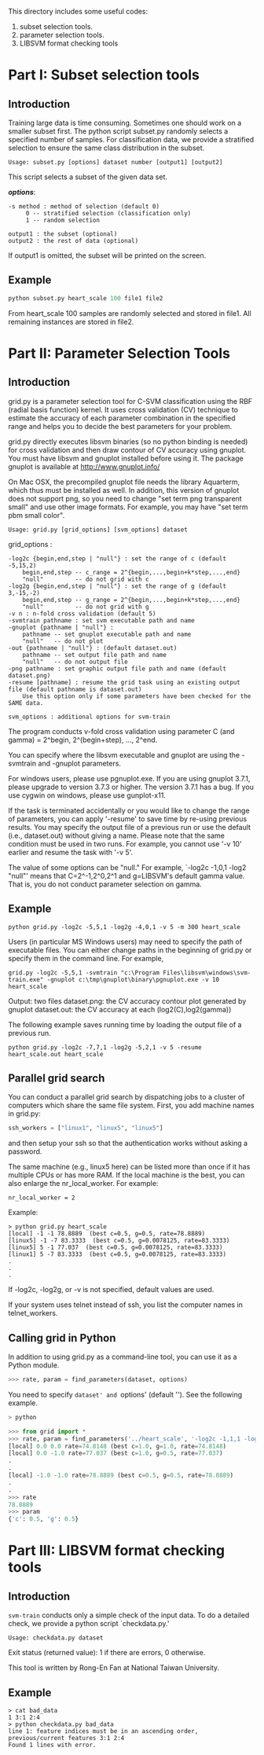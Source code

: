 This directory includes some useful codes:

1. subset selection tools.
2. parameter selection tools.
3. LIBSVM format checking tools

# Part I: Subset selection tools

## Introduction

Training large data is time consuming. Sometimes one should work on a smaller subset first. The python script subset.py randomly selects a specified number of samples. For classification data, we provide a stratified selection to ensure the same class distribution in the subset.

    Usage: subset.py [options] dataset number [output1] [output2]

This script selects a subset of the given data set.

***options***:
```
-s method : method of selection (default 0)
     0 -- stratified selection (classification only)
     1 -- random selection

output1 : the subset (optional)
output2 : the rest of data (optional)
```
If output1 is omitted, the subset will be printed on the screen.

## Example
```python
python subset.py heart_scale 100 file1 file2
```

From heart_scale 100 samples are randomly selected and stored in file1. All remaining instances are stored in file2.

# Part II: Parameter Selection Tools

## Introduction

grid.py is a parameter selection tool for C-SVM classification using the RBF (radial basis function) kernel. It uses cross validation (CV) technique to estimate the accuracy of each parameter combination in the specified range and helps you to decide the best parameters for your problem.

grid.py directly executes libsvm binaries (so no python binding is needed) for cross validation and then draw contour of CV accuracy using gnuplot. You must have libsvm and gnuplot installed before using it. The package gnuplot is available at http://www.gnuplot.info/

On Mac OSX, the precompiled gnuplot file needs the library Aquarterm, which thus must be installed as well. In addition, this version of gnuplot does not support png, so you need to change "set term png transparent small" and use other image formats. For example, you may have "set term pbm small color".

    Usage: grid.py [grid_options] [svm_options] dataset

grid_options :
```
-log2c {begin,end,step | "null"} : set the range of c (default -5,15,2)
    begin,end,step -- c_range = 2^{begin,...,begin+k*step,...,end}
    "null"         -- do not grid with c
-log2g {begin,end,step | "null"} : set the range of g (default 3,-15,-2)
    begin,end,step -- g_range = 2^{begin,...,begin+k*step,...,end}
    "null"         -- do not grid with g
-v n : n-fold cross validation (default 5)
-svmtrain pathname : set svm executable path and name
-gnuplot {pathname | "null"} :
    pathname -- set gnuplot executable path and name
    "null"   -- do not plot 
-out {pathname | "null"} : (default dataset.out)
    pathname -- set output file path and name
    "null"   -- do not output file
-png pathname : set graphic output file path and name (default dataset.png)
-resume [pathname] : resume the grid task using an existing output file (default pathname is dataset.out)
    Use this option only if some parameters have been checked for the SAME data.
```

    svm_options : additional options for svm-train

The program conducts v-fold cross validation using parameter C (and gamma) = 2^begin, 2^(begin+step), ..., 2^end.

You can specify where the libsvm executable and gnuplot are using the -svmtrain and -gnuplot parameters.

For windows users, please use pgnuplot.exe. If you are using gnuplot 3.7.1, please upgrade to version 3.7.3 or higher. The version 3.7.1 has a bug. If you use cygwin on windows, please use gunplot-x11.

If the task is terminated accidentally or you would like to change the range of parameters, you can apply '-resume' to save time by re-using previous results.  You may specify the output file of a previous run or use the default (i.e., dataset.out) without giving a name. Please note that the same condition must be used in two runs. For example, you cannot use '-v 10' earlier and resume the task with '-v 5'.

The value of some options can be "null." For example, `-log2c -1,0,1 -log2 "null"' means that C=2^-1,2^0,2^1 and g=LIBSVM's default gamma value. That is, you do not conduct parameter selection on gamma.

## Example
```
python grid.py -log2c -5,5,1 -log2g -4,0,1 -v 5 -m 300 heart_scale
```
Users (in particular MS Windows users) may need to specify the path of executable files. You can either change paths in the beginning of grid.py or specify them in the command line. For example,
```
grid.py -log2c -5,5,1 -svmtrain "c:\Program Files\libsvm\windows\svm-train.exe" -gnuplot c:\tmp\gnuplot\binary\pgnuplot.exe -v 10 heart_scale
```

Output: two files
dataset.png: the CV accuracy contour plot generated by gnuplot
dataset.out: the CV accuracy at each (log2(C),log2(gamma))

The following example saves running time by loading the output file of a previous run.
```
python grid.py -log2c -7,7,1 -log2g -5,2,1 -v 5 -resume heart_scale.out heart_scale
```

## Parallel grid search

You can conduct a parallel grid search by dispatching jobs to a cluster of computers which share the same file system. First, you add machine names in grid.py:
```python
ssh_workers = ["linux1", "linux5", "linux5"]
```

and then setup your ssh so that the authentication works without asking a password.

The same machine (e.g., linux5 here) can be listed more than once if it has multiple CPUs or has more RAM. If the local machine is the best, you can also enlarge the nr_local_worker. For example:

    nr_local_worker = 2

Example:
```
> python grid.py heart_scale
[local] -1 -1 78.8889  (best c=0.5, g=0.5, rate=78.8889)
[linux5] -1 -7 83.3333  (best c=0.5, g=0.0078125, rate=83.3333)
[linux5] 5 -1 77.037  (best c=0.5, g=0.0078125, rate=83.3333)
[linux1] 5 -7 83.3333  (best c=0.5, g=0.0078125, rate=83.3333)
.
.
.
```
If -log2c, -log2g, or -v is not specified, default values are used.

If your system uses telnet instead of ssh, you list the computer names in telnet_workers.

## Calling grid in Python

In addition to using grid.py as a command-line tool, you can use it as a Python module.
```python
>>> rate, param = find_parameters(dataset, options)
```
You need to specify `dataset' and `options' (default ''). See the following example.
```python
> python

>>> from grid import *
>>> rate, param = find_parameters('../heart_scale', '-log2c -1,1,1 -log2g -1,1,1')
[local] 0.0 0.0 rate=74.8148 (best c=1.0, g=1.0, rate=74.8148)
[local] 0.0 -1.0 rate=77.037 (best c=1.0, g=0.5, rate=77.037)
.
.
[local] -1.0 -1.0 rate=78.8889 (best c=0.5, g=0.5, rate=78.8889)
.
.
>>> rate
78.8889
>>> param
{'c': 0.5, 'g': 0.5}

```
# Part III: LIBSVM format checking tools

## Introduction

`svm-train` conducts only a simple check of the input data. To do a detailed check, we provide a python script `checkdata.py.'

    Usage: checkdata.py dataset

Exit status (returned value): 1 if there are errors, 0 otherwise.

This tool is written by Rong-En Fan at National Taiwan University.

## Example
```
> cat bad_data
1 3:1 2:4
> python checkdata.py bad_data
line 1: feature indices must be in an ascending order, previous/current features 3:1 2:4
Found 1 lines with error.
```

